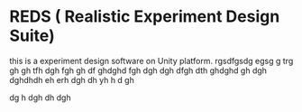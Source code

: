 # REDS ( Realistic Experiment Design Suite)

this is a experiment design software on Unity platform. rgsdfgsdg  egsg g trg gh gh tfh dgh fgh  gh
df ghdghd fgh dgh dgh dfgh dth 
 ghdghd gh dgh
  dghdhdh eh erh dgh dh yh 
  h
  d gh
   
   dg
   h dgh dh dgh
   
